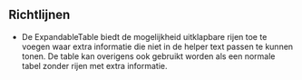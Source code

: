 ## Richtlijnen

- De ExpandableTable biedt de mogelijkheid uitklapbare rijen toe te voegen waar extra informatie die niet in de helper
  text passen te kunnen tonen. De table kan overigens ook gebruikt worden als een normale tabel zonder rijen met extra
  informatie.
